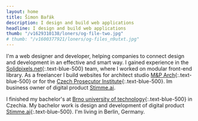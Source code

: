 ```yaml
---
layout: home
title: Šimon Bařák
description: I design and build web applications
headline: I design and build web applications
thumb: "/v1629310138/loners/og-file-two.jpg"
# thumb: "/v1600377921/loners/og-files_n9utxt.jpg"
---
```


I'm a web designer and developer, helping companies to connect design and development in an effective and smart way. I gained experience in the [Solidpixels.net](https://www.solidpixels.net){:.text-blue-500} team, where I worked on modular front-end library. As a freelancer I build websites for architect studio [M&P Arch](https://mparch.cz/){:.text-blue-500} or for the [Czech Prosecutor Institute](https://www.behance.net/gallery/96467527/Czech-Prosecutor-Institute/){:.text-blue-500}. Im business owner of digital product [Stimme.ai](https://hlasem.com/).

I finished my bachelor's at [Brno university of technology](https://www.vut.cz/en){:.text-blue-500} in Czechia. My bachelor work is design and development of digital product [Stimme.ai](https://hlasem.com/){:.text-blue-500}. I'm living in Berlin, Germany.

<!-- Currently I'm developing [WavePage](https://wavepage.app/){:.text-blue-500} 👋🏼, editor for text-to-speech. Collaborating on visual comunication of the [Czech Prosecutor Intitute](https://www.behance.net/gallery/96467527/Czech-Prosecutor-Institute/){:.text-blue-400} 👨🏽‍💼 and I have one more year to finish studies of digital product at [Brno University of Technology](https://www.vutbr.cz/en/){:.text-blue-400} 📚 -->
